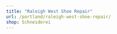 ```yaml
---
title: "Raleigh West Shoe Repair"
url: /portland/raleigh-west-shoe-repair/
shop: Schneiderei
---
```

